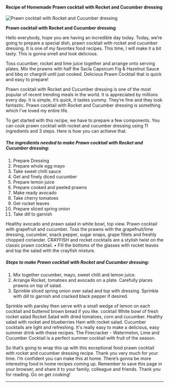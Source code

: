             

#### Recipe of Homemade Prawn cocktail with Rocket and Cucumber dressing

![Prawn cocktail with Rocket and Cucumber dressing](https://img-global.cpcdn.com/recipes/45285223/751x532cq70/prawn-cocktail-with-rocket-and-cucumber-dressing-recipe-main-photo.jpg)

**Prawn cocktail with Rocket and Cucumber dressing**

Hello everybody, hope you are having an incredible day today. Today, we’re going to prepare a special dish, prawn cocktail with rocket and cucumber dressing. It is one of my favorites food recipes. This time, I will make it a bit tasty. This is gonna smell and look delicious.

Toss cucumber, rocket and lime juice together and arrange onto serving plates. Mix the prawns with half the Sacla Capsicum Fig & Hazelnut Sauce and bbq or chargrill until just cooked. Delicious Prawn Cocktail that is quick and easy to prepare!

Prawn cocktail with Rocket and Cucumber dressing is one of the most popular of recent trending meals in the world. It is appreciated by millions every day. It is simple, it’s quick, it tastes yummy. They’re fine and they look fantastic. Prawn cocktail with Rocket and Cucumber dressing is something which I’ve loved my entire life.

To get started with this recipe, we have to prepare a few components. You can cook prawn cocktail with rocket and cucumber dressing using 11 ingredients and 3 steps. Here is how you can achieve that.

##### The ingredients needed to make Prawn cocktail with Rocket and Cucumber dressing:

1.  Prepare Dressing
2.  Prepare whole egg mayo
3.  Take sweet chilli sauce
4.  Get and finely diced cucumber
5.  Prepare lemon juice
6.  Prepare cooked and peeled prawns
7.  Make ready avocado
8.  Take cherry tomatoes
9.  Get rocket leaves
10.  Prepare sliced spring onion
11.  Take dill to garnish

Healthy avocado and prawn salad in white bowl, top view. Prawn cocktail with grapefruit and cucumber. Toss the prawns with the grapefruit/lime dressing, cucumber, snack pepper, sugar snaps, grape fillets and freshly chopped coriander. CRAYFISH and rocket cocktails are a stylish twist on the classic prawn cocktail. • Fill the bottoms of the glasses with rocket leaves and top the salad with the crayfish mixture.

##### Steps to make Prawn cocktail with Rocket and Cucumber dressing:

1.  Mix together cucumber, mayo, sweet chilli and lemon juice.
2.  Arrange Rocket, tomatoes and avocado on a plate. Carefully places prawns on top of salad.
3.  Sprinkle sliced spring onion over salad and top with dressing. Sprinkle with dill to garnish and cracked black pepper if desired.

Sprinkle with parsley then serve with a small wedge of lemon on each cocktail and buttered brown bread if you like. cocktail White bowl of fresh rocket salad Rocket Salad with dried tomatoes, corn and cucumber. Healthy salad with rocket and blueberries Ham with rocket salad. Cucumber cocktails are light and refreshing. It's really easy to make a delicious, easy summer drink with these recipes. The Firecracker - Watermelon, Lime and Cucumber Cocktail is a perfect summer cocktail with fruit of the season.

So that’s going to wrap this up with this exceptional food prawn cocktail with rocket and cucumber dressing recipe. Thank you very much for your time. I’m confident you can make this at home. There’s gonna be more interesting food in home recipes coming up. Remember to save this page in your browser, and share it to your family, colleague and friends. Thank you for reading. Go on get cooking!

* * *